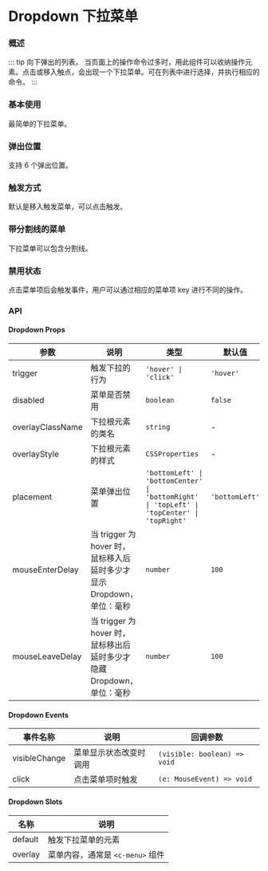 # Dropdown 下拉菜单

### 概述

::: tip
向下弹出的列表。
当页面上的操作命令过多时，用此组件可以收纳操作元素。点击或移入触点，会出现一个下拉菜单。可在列表中进行选择，并执行相应的命令。
:::

### 基本使用

最简单的下拉菜单。

<demo src="../demos/dropdown/dropdown-01-basic.vue"></demo>

### 弹出位置

支持 6 个弹出位置。

<demo src="../demos/dropdown/dropdown-02-placement.vue"></demo>

### 触发方式

默认是移入触发菜单，可以点击触发。

<demo src="../demos/dropdown/dropdown-03-trigger.vue"></demo>

### 带分割线的菜单

下拉菜单可以包含分割线。

<demo src="../demos/dropdown/dropdown-04-with-divider.vue"></demo>

### 禁用状态

点击菜单项后会触发事件，用户可以通过相应的菜单项 key 进行不同的操作。

<demo src="../demos/dropdown/dropdown-05-disabled.vue"></demo>

### API

#### Dropdown Props

| 参数             | 说明                                                                  | 类型                                                                                        | 默认值         |
| ---------------- | --------------------------------------------------------------------- | ------------------------------------------------------------------------------------------- | -------------- |
| trigger          | 触发下拉的行为                                                        | `'hover' \| 'click'`                                                                        | `'hover'`      |
| disabled         | 菜单是否禁用                                                          | `boolean`                                                                                   | `false`        |
| overlayClassName | 下拉根元素的类名                                                      | `string`                                                                                    | -              |
| overlayStyle     | 下拉根元素的样式                                                      | `CSSProperties`                                                                             | -              |
| placement        | 菜单弹出位置                                                          | `'bottomLeft' \| 'bottomCenter' \| 'bottomRight' \| 'topLeft' \| 'topCenter' \| 'topRight'` | `'bottomLeft'` |
| mouseEnterDelay  | 当 trigger 为 hover 时，鼠标移入后延时多少才显示 Dropdown，单位：毫秒 | `number`                                                                                    | `100`          |
| mouseLeaveDelay  | 当 trigger 为 hover 时，鼠标移出后延时多少才隐藏 Dropdown，单位：毫秒 | `number`                                                                                    | `100`          |

#### Dropdown Events

| 事件名称      | 说明                   | 回调参数                     |
| ------------- | ---------------------- | ---------------------------- |
| visibleChange | 菜单显示状态改变时调用 | `(visible: boolean) => void` |
| click         | 点击菜单项时触发       | `(e: MouseEvent) => void`    |

#### Dropdown Slots

| 名称    | 说明                             |
| ------- | -------------------------------- |
| default | 触发下拉菜单的元素               |
| overlay | 菜单内容，通常是 `<c-menu>` 组件 |
